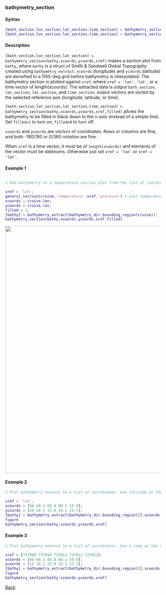 ### bathymetry_section

#### Syntax

```Matlab
[bath_section,lon_section,lat_section,time_section] = bathymetry_section(bathy,xcoords,ycoords,xref)
[bath_section,lon_section,lat_section,time_section] = bathymetry_section(bathy,xcoords,ycoords,xref,filled)
```
#### Description

``[bath_section,lon_section,lat_section] = bathymetry_section(bathy,xcoords,ycoords,xref)`` makes a section plot from ``bathy``, where ``bathy`` is a struct of Smith & Sandwell Global Topography created using ``bathymetry_extract``. ``xcoords`` (longitude) and ``ycoords`` (latitude) are densified to a 1/60-deg grid before bathymetry is interpolated. The bathymetry section is plotted against ``xref``; where ``xref = 'lon'``, ``'lat'``, or a time vector of length(xcoords). The extracted data is output ``bath_section``, ``lon_section``, ``lat_section``, and ``time_section``; output vectors are sorted by the selected reference axis (longitude, latitude, or time).
 
``[bath_section,lon_section,lat_section,time_section] = bathymetry_section(bathy,xcoords,ycoords,xref,filled)`` allows the bathymetry to be filled in black down to the x-axis (instead of a simple line). Set ``filled=1`` to turn on, ``filled=0`` to turn off.

``xcoords`` and ``ycoords`` are vectors of coordinates. Rows or columns are fine, and both -180/180 or 0/360 notation are fine.

When ``xref`` is a time vector, it must be of ``length(xcoords)`` and elements of the vector must be datenums. Otherwise just set ``xref = 'lon'`` or  ``xref = 'lat'``. 

#### Example 1

```Matlab

% Add bathymetry to a temperature section plot from the list of coordinates stored in struct cruise:

xref = 'lon'; 
general_section(cruise,'temperature',xref,'pressure') % plot temperature section
xcoords = cruise.lon; 
ycoords = cruise.lat;
filled = 1;
[bathy] = bathymetry_extract(bathymetry_dir,bounding_region(cruise));
bathymetry_section(bathy,xcoords,ycoords,xref,filled)
```
<img src="https://user-images.githubusercontent.com/24570061/88436173-b8c50500-cdd1-11ea-8270-22930d42843c.png" width="800">

#### Example 2
```Matlab
% Plot bathymetry nearest to a list of coordinates. Use latitude as the x-axis:

xref = 'lat'; 
xcoords = [60 60.1 60.4 60.2 59.9]; 
ycoords = [10 20.1 15.0 16.1 13.7]; 
[bathy] = bathymetry_extract(bathymetry_dir,bounding_region([],xcoords,ycoords));
figure
bathymetry_section(bathy,xcoords,ycoords,xref)
```
#### Example 3
```Matlab
% Plot bathymetry nearest to a list of coordinates. Use a time as the x-axis:

xref = [737009 737010 737011 737012 737013]; 
xcoords = [60 60.1 60.4 60.2 59.9]; 
ycoords = [10 20.1 15.0 16.1 13.7]; 
[bathy] = bathymetry_extract(bathymetry_dir,bounding_region([],xcoords,ycoords));
figure
bathymetry_section(bathy,xcoords,ycoords,xref)
```

[Back](https://github.com/lnferris/ocean_data_tools#adding-bathymetry-to-existing-plots-1)

